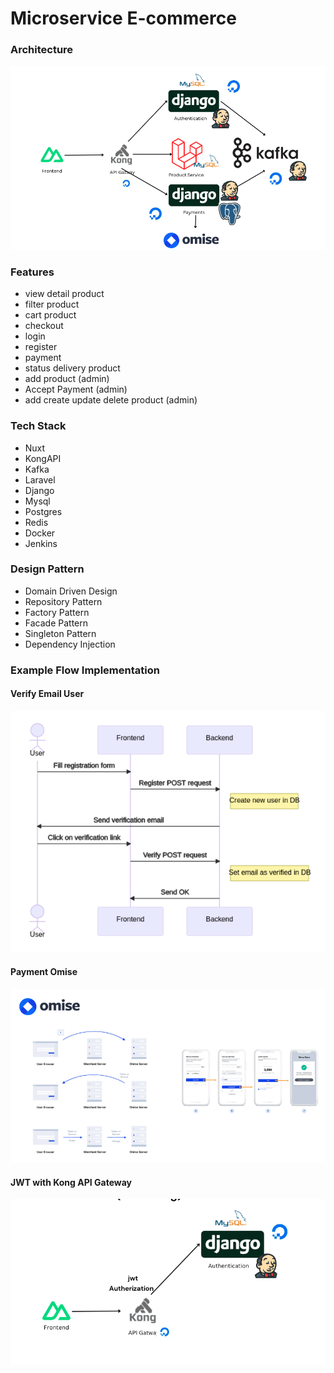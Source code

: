 # Microservice E-commerce

### Architecture

![Tech Stack](https://github.com/Ratchaphon1412/microservice/blob/main/docs/images/TechStack.png)

### Features

- view detail product
- filter product
- cart product
- checkout
- login
- register
- payment
- status delivery product
- add product (admin)
- Accept Payment (admin)
- add create update delete product (admin)

### Tech Stack

- Nuxt
- KongAPI
- Kafka
- Laravel
- Django
- Mysql
- Postgres
- Redis
- Docker
- Jenkins

### Design Pattern

- Domain Driven Design
- Repository Pattern
- Factory Pattern
- Facade Pattern
- Singleton Pattern
- Dependency Injection

### Example Flow Implementation

#### Verify Email User

![Verify Email User](https://github.com/Ratchaphon1412/microservice/blob/main/docs/images/VerifyEmailFlow.png)

#### Payment Omise

![Payment](https://github.com/Ratchaphon1412/microservice/blob/main/docs/images/PaymentOmise.png)

#### JWT with Kong API Gateway

![JWT Kong](https://github.com/Ratchaphon1412/microservice/blob/main/docs/images/JWTKong.png)

